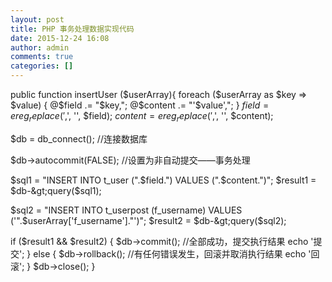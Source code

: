 ```yaml
---
layout: post
title: PHP 事务处理数据实现代码
date: 2015-12-24 16:08
author: admin
comments: true
categories: []
---
```

public function insertUser ($userArray){
foreach ($userArray as $key =&gt; $value) {
@$field .= "$key,";
@$content .= "'$value',";
}
$field = ereg_replace(',$', '', $field);
$content = ereg_replace(',$', '', $content);

$db = db_connect(); //连接数据库

$db-&gt;autocommit(FALSE); //设置为非自动提交——事务处理

$sql1 = "INSERT INTO t_user (".$field.") VALUES (".$content.")";
$result1 = $db-&gt;query($sql1);

$sql2 = "INSERT INTO t_userpost (f_username) VALUES ('".$userArray['f_username']."')";
$result2 = $db-&gt;query($sql2);

if ($result1 &amp;&amp; $result2) {
$db-&gt;commit(); //全部成功，提交执行结果
echo '提交';
} else {
$db-&gt;rollback(); //有任何错误发生，回滚并取消执行结果
echo '回滚';
}
$db-&gt;close();
}
